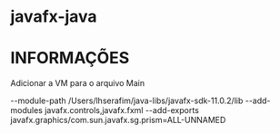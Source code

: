 # javafx-java

# INFORMAÇÕES
Adicionar a VM para o arquivo Main

--module-path /Users/lhserafim/java-libs/javafx-sdk-11.0.2/lib --add-modules javafx.controls,javafx.fxml --add-exports javafx.graphics/com.sun.javafx.sg.prism=ALL-UNNAMED
